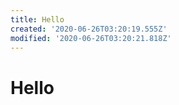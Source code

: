 ```yaml
---
title: Hello
created: '2020-06-26T03:20:19.555Z'
modified: '2020-06-26T03:20:21.818Z'
---
```


# Hello
